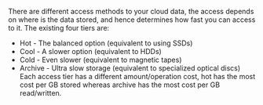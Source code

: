 There are different access methods to your cloud data, the access depends on where is the data stored, and hence determines how fast you can access to it.
The existing four tiers are:
* Hot - The balanced option (equivalent to using SSDs)
* Cool - A slower option (equivalent to HDDs)
* Cold - Even slower (equivalent to magnetic tapes)
* Archive - Ultra slow storage (equivalent to specialized optical discs)
Each access tier has a different amount/operation cost, hot has the most cost per GB stored whereas archive has the most cost per GB read/written. 